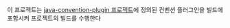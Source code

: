 이 프로젝트는 [java-convention-plugin 프로젝트](../java-convention-plugin)에 정의된 컨벤션 플러그인을 빌드에 포함시켜 프로젝트의 빌드를 수행한다